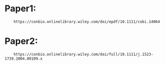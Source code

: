 # Paper1:
        https://conbio.onlinelibrary.wiley.com/doi/epdf/10.1111/cobi.14064
# Paper2:
        https://conbio.onlinelibrary.wiley.com/doi/full/10.1111/j.1523-1739.2004.00109.x
